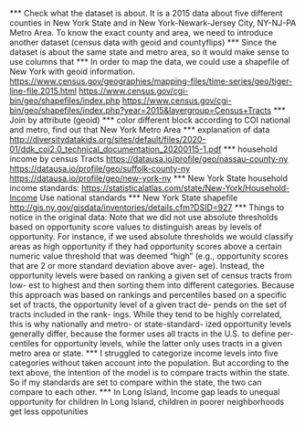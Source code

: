 *** Check what the dataset is about. It is a 2015 data about five different counties in New York State and 
in New York-Newark-Jersey City, NY-NJ-PA Metro Area. 
To know the exact county and area, we need to introduce another dataset (census data with geoid and countyflips)
*** Since the dataset is about the same state and metro area, so it would make sense to use columns that 
*** In order to map the data, we could use a shapefile of New York with geoid information.
https://www.census.gov/geographies/mapping-files/time-series/geo/tiger-line-file.2015.html
https://www.census.gov/cgi-bin/geo/shapefiles/index.php
https://www.census.gov/cgi-bin/geo/shapefiles/index.php?year=2015&layergroup=Census+Tracts
*** Join by attribute (geoid)
*** color different block according to COI national and metro, find out that New York Metro Area 
*** explanation of data 
http://diversitydatakids.org/sites/default/files/2020-01/ddk_coi2.0_technical_documentation_20200115-1.pdf
*** household income by census Tracts
https://datausa.io/profile/geo/nassau-county-ny
https://datausa.io/profile/geo/suffolk-county-ny
https://datausa.io/profile/geo/new-york-ny
*** New York State household income standards:
https://statisticalatlas.com/state/New-York/Household-Income
Use national standards
*** New York State shapefile
http://gis.ny.gov/gisdata/inventories/details.cfm?DSID=927
*** Things to notice in the original data:
Note that we did not use absolute thresholds based on opportunity score values to distinguish areas by 
levels of opportunity. For instance, if we used absolute thresholds we would classify areas as high 
opportunity if they had opportunity scores above a certain numeric value threshold that was deemed “high” 
(e.g., opportunity scores that are 2 or more standard deviation above aver- age). Instead, the opportunity 
levels were based on ranking a given set of census tracts from low- est to highest and then sorting them 
into different categories. Because this approach was based on rankings and percentiles based on a specific 
set of tracts, the opportunity level of a given tract de- pends on the set of tracts included in the 
rank- ings. While they tend to be highly correlated, this is why nationally and metro- or 
state-standard- ized opportunity levels generally differ, because the former uses all tracts 
in the U.S. to define per- centiles for opportunity levels, while the latter only uses tracts 
in a given metro area or state.
*** I struggled to categorize income levels into five categories without taken account into the population.
But according to the text above, the intention of the model is to compare tracts within the state. So if my 
standards are set to compare within the state, the two can compare to each other.
*** In Long Island, Income gap leads to unequal opportunity for children
    In Long Island, children in poorer neighborhoods get less oppotunities 


